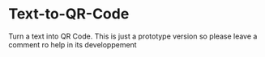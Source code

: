 # Text-to-QR-Code
Turn a text into QR Code.
This is  just a prototype version so please leave a comment ro help in its developpement
